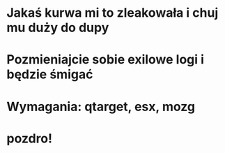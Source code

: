 # Jakaś kurwa mi to zleakowała i chuj mu duży do dupy
# Pozmieniajcie sobie exilowe logi i będzie śmigać
# Wymagania: qtarget, esx, mozg
# pozdro!
